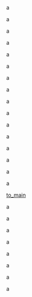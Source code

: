 a



a



a



a



a



a



a



a



a



a



a



a



a



a



a



a



<a href="../main_html_anc.md#to_main" title="title" target="_blank" id="to_infile">to_main</a>

a


a


a


a


a


a


a


a



